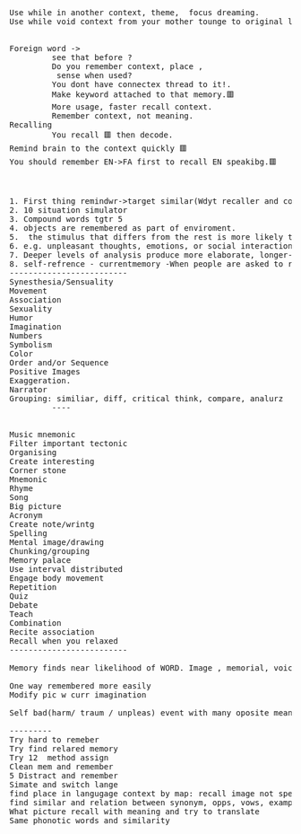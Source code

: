 <pre>
Use while in another context, theme,  focus dreaming.
Use while void context from your mother tounge to original language.


Foreign word ->
         see that before ? 
         Do you remember context, place ,
          sense when used?
         You dont have connectex thread to it!.
         Make keyword attached to that memory.🟥
         More usage, faster recall context.
         Remember context, not meaning.
Recalling 
         You recall 🟥 then decode.
Remind brain to the context quickly 🟥
You should remember EN->FA first to recall EN speakibg.🟥



1. First thing remindwr->target similar(Wdyt recaller and connect).
2. 10 situation simulator
3. Compound words tgtr 5
4. objects are remembered as part of enviroment.
5.  the stimulus that differs from the rest is more likely to be remembered (black goat)
6. e.g. unpleasant thoughts, emotions, or social interactions; unpleasant/harmful/traumatic events
7. Deeper levels of analysis produce more elaborate, longer-lasting, and stronger memory traces than shallow levels of analysis
8. self-refrence - currentmemory -When people are asked to remember information when it is related in some way to themselves, the recall rate can be improved
-------------------------
Synesthesia/Sensuality
Movement
Association
Sexuality
Humor
Imagination
Numbers
Symbolism
Color
Order and/or Sequence
Positive Images
Exaggeration.
Narrator
Grouping: similiar, diff, critical think, compare, analurz
         ----


Music mnemonic
Filter important tectonic
Organising
Create interesting
Corner stone 
Mnemonic 
Rhyme 
Song
Big picture
Acronym
Create note/wrintg
Spelling 
Mental image/drawing
Chunking/grouping
Memory palace
Use interval distributed
Engage body movement
Repetition
Quiz
Debate
Teach
Combination
Recite association
Recall when you relaxed
-------------------------

Memory finds near likelihood of WORD. Image , memorial, voice, event. Then expand ir.

One way remembered more easily
Modify pic w curr imagination

Self bad(harm/ traum / unpleas) event with many oposite meaning and spend 30 sec deeper analyse.

---------
Try hard to remeber 
Try find relared memory
Try 12  method assign
Clean mem and remember
5 Distract and remember
Simate and switch lange 
find place in langugage context by map: recall image not specific vows and similar.
find similar and relation between synonym, opps, vows, example.
What picture recall with meaning and try to translate
Same phonotic words and similarity 
</pre>
